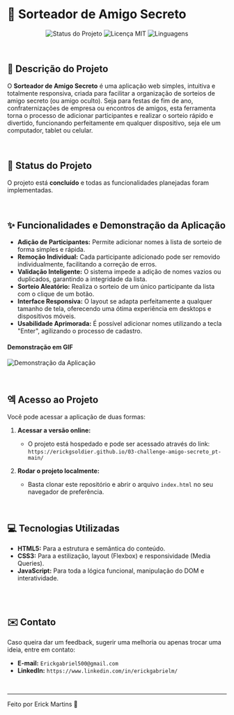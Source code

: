 # 🎲 Sorteador de Amigo Secreto

<p align="center">
  <img src="https://img.shields.io/badge/status-concluído-green" alt="Status do Projeto">
  <img src="https://img.shields.io/badge/licen%C3%A7a-MIT-blue" alt="Licença MIT">
  <img src="https://img.shields.io/badge/linguagens-HTML%2C%20CSS%2C%20JS-orange" alt="Linguagens">
</p>

<br>

## 📝 Descrição do Projeto

O **Sorteador de Amigo Secreto** é uma aplicação web simples, intuitiva e totalmente responsiva, criada para facilitar a organização de sorteios de amigo secreto (ou amigo oculto). Seja para festas de fim de ano, confraternizações de empresa ou encontros de amigos, esta ferramenta torna o processo de adicionar participantes e realizar o sorteio rápido e divertido, funcionando perfeitamente em qualquer dispositivo, seja ele um computador, tablet ou celular.

<br>

## 🚀 Status do Projeto

O projeto está **concluído** e todas as funcionalidades planejadas foram implementadas.

<br>

## ✨ Funcionalidades e Demonstração da Aplicação

-   **Adição de Participantes:** Permite adicionar nomes à lista de sorteio de forma simples e rápida.
-   **Remoção Individual:** Cada participante adicionado pode ser removido individualmente, facilitando a correção de erros.
-   **Validação Inteligente:** O sistema impede a adição de nomes vazios ou duplicados, garantindo a integridade da lista.
-   **Sorteio Aleatório:** Realiza o sorteio de um único participante da lista com o clique de um botão.
-   **Interface Responsiva:** O layout se adapta perfeitamente a qualquer tamanho de tela, oferecendo uma ótima experiência em desktops e dispositivos móveis.
-   **Usabilidade Aprimorada:** É possível adicionar nomes utilizando a tecla "Enter", agilizando o processo de cadastro.

#### Demonstração em GIF
![Demonstração da Aplicação](03-challenge-amigo-secreto_pt-main/assets/challenge-one-gif.gif)

<br>

## 엑 Acesso ao Projeto

Você pode acessar a aplicação de duas formas:

1.  **Acessar a versão online:**
    * O projeto está hospedado e pode ser acessado através do link: `https://erickgsoldier.github.io/03-challenge-amigo-secreto_pt-main/`

2.  **Rodar o projeto localmente:**
    * Basta clonar este repositório e abrir o arquivo `index.html` no seu navegador de preferência.

<br>

## 💻 Tecnologias Utilizadas

-   **HTML5:** Para a estrutura e semântica do conteúdo.
-   **CSS3:** Para a estilização, layout (Flexbox) e responsividade (Media Queries).
-   **JavaScript:** Para toda a lógica funcional, manipulação do DOM e interatividade.

<br>

<br>

## ✉️ Contato

Caso queira dar um feedback, sugerir uma melhoria ou apenas trocar uma ideia, entre em contato:

-   **E-mail:** `Erickgabriel500@gmail.com`
-   **LinkedIn:** `https://www.linkedin.com/in/erickgabrielm/`

<br>

---
Feito por Erick Martins 👋